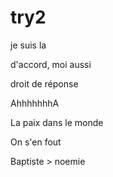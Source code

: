 # try2

je suis la 

d'accord, moi aussi

droit de réponse

AhhhhhhhA

La paix dans le monde

On s'en fout

Baptiste > noemie
